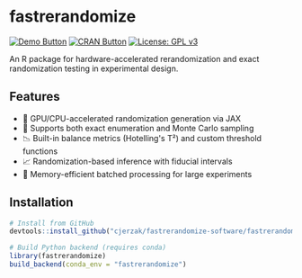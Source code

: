 # fastrerandomize

[<img src="https://img.shields.io/badge/Demo-View%20Demo-blue" alt="Demo Button">](https://cran.r-project.org/web/packages/fastrerandomize/vignettes/MainVignette.html)
[<img src="https://img.shields.io/badge/CRAN-View%20on%20CRAN-green" alt="CRAN Button">](https://cran.r-project.org/web/packages/fastrerandomize/index.html)
[![License: GPL v3](https://img.shields.io/badge/License-GPLv3-blue.svg)](https://www.gnu.org/licenses/gpl-3.0)

An R package for hardware-accelerated rerandomization and exact randomization testing in experimental design.

## Features

- 🚀 GPU/CPU-accelerated randomization generation via JAX
- 🔢 Supports both exact enumeration and Monte Carlo sampling
- 📉 Built-in balance metrics (Hotelling's T²) and custom threshold functions
- 📈 Randomization-based inference with fiducial intervals
- 💾 Memory-efficient batched processing for large experiments

## Installation

```r
# Install from GitHub
devtools::install_github("cjerzak/fastrerandomize-software/fastrerandomize")

# Build Python backend (requires conda)
library(fastrerandomize)
build_backend(conda_env = "fastrerandomize")
